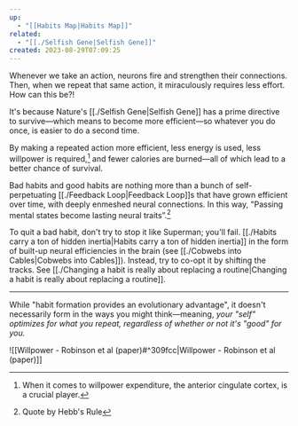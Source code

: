 ```yaml
---
up:
  - "[[Habits Map|Habits Map]]"
related:
  - "[[./Selfish Gene|Selfish Gene]]"
created: 2023-08-29T07:09:25
---
```

Whenever we take an action, neurons fire and strengthen their connections. Then, when we repeat that same action, it miraculously requires less effort. How can this be?!

It's because Nature's [[./Selfish Gene|Selfish Gene]] has a prime directive to survive—which means to become more efficient—so whatever you do once, is easier to do a second time.

By making a repeated action more efficient, less energy is used, less willpower is required,[^1] and fewer calories are burned—all of which lead to a better chance of survival. 

Bad habits and good habits are nothing more than a bunch of self-perpetuating [[./Feedback Loop|Feedback Loop]]s that have grown efficient over time, with deeply enmeshed neural connections. In this way, "Passing mental states become lasting neural traits”.[^2]

To quit a bad habit, don't try to stop it like Superman; you'll fail. [[./Habits carry a ton of hidden inertia|Habits carry a ton of hidden inertia]] in the form of built-up neural efficiencies in the brain (see [[./Cobwebs into Cables|Cobwebs into Cables]]). Instead, try to co-opt it by shifting the tracks. See [[./Changing a habit is really about replacing a routine|Changing a habit is really about replacing a routine]].

---
While "habit formation provides an evolutionary advantage", it doesn't necessarily form in the ways you might think—meaning, *your "self" optimizes for what you repeat, regardless of whether or not it's "good" for you.*

![[Willpower - Robinson et al (paper)#^309fcc|Willpower - Robinson et al (paper)]]

[^1]: When it comes to willpower expenditure, the anterior cingulate cortex, is a crucial player.
[^2]: Quote by Hebb's Rule